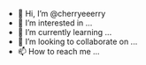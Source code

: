 - 👋 Hi, I’m @cherryeeerry
- 👀 I’m interested in ...
- 🌱 I’m currently learning ...
- 💞️ I’m looking to collaborate on ...
- 📫 How to reach me ...

<!---
cherryeeerry/cherryeeerry is a ✨ special ✨ repository because its `README.md` (this file) appears on your GitHub profile.
You can click the Preview link to take a look at your changes.
--->
